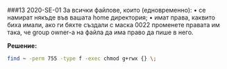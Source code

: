 ###13 2020-SE-01
За всички файлове, които (едновременно): • се намират някъде във вашата home директория; 
• имат права, каквито биха имали, 
ако ги бяхте създали с маска 0022 
променете правата им така, че group owner-а на файла да има право да пише в него.

**Решение:**
```sh
find ~ -perm 755 -type f -exec chmod g+rwx {} \;
```
